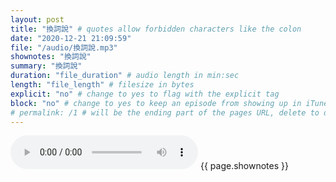```yaml
---
layout: post
title: "換詞說" # quotes allow forbidden characters like the colon
date: "2020-12-21 21:09:59"
file: "/audio/換詞說.mp3"
shownotes: "換詞說"
summary: "換詞說"
duration: "file_duration" # audio length in min:sec
length: "file_length" # filesize in bytes
explicit: "no" # change to yes to flag with the explicit tag
block: "no" # change to yes to keep an episode from showing up in iTunes
# permalink: /1 # will be the ending part of the pages URL, delete to default to the title
---
```


<audio controls>
<source src="{{site.url}}{{site.baseurl}}{{ page.file }}" type="audio/x-mp3">
Your browser does not support the audio element.
</audio>
{{ page.shownotes }}
